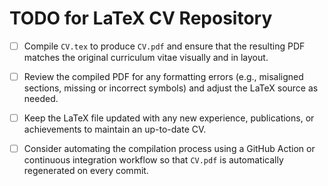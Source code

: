 # TODO for LaTeX CV Repository

- [ ] Compile `CV.tex` to produce `CV.pdf` and ensure that the resulting PDF matches the original curriculum vitae visually and in layout.
- [ ] Review the compiled PDF for any formatting errors (e.g., misaligned sections, missing or incorrect symbols) and adjust the LaTeX source as needed.
- [ ] Keep the LaTeX file updated with any new experience, publications, or achievements to maintain an up-to-date CV.
- [ ] Consider automating the compilation process using a GitHub Action or continuous integration workflow so that `CV.pdf` is automatically regenerated on every commit.

